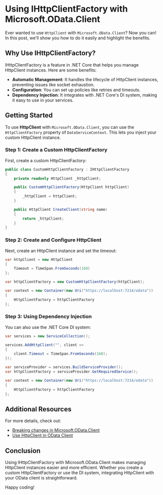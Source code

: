 # Using IHttpClientFactory with Microsoft.OData.Client

Ever wanted to use `HttpClient` with `Microsoft.OData.Client`? Now you can! In this post, we'll show you how to do it easily and highlight the benefits.

## Why Use IHttpClientFactory?

IHttpClientFactory is a feature in .NET Core that helps you manage HttpClient instances. Here are some benefits:
- **Automatic Management**: It handles the lifecycle of HttpClient instances, preventing issues like socket exhaustion.
- **Configuration**: You can set up policies like retries and timeouts.
- **Dependency Injection**: It integrates with .NET Core's DI system, making it easy to use in your services.

## Getting Started

To use **HttpClient** with `Microsoft.OData.Client`, you can use the `HttpClientFactory` property of `DataServiceContext`. This lets you inject your custom HttpClient instance.

### Step 1: Create a Custom HttpClientFactory

First, create a custom HttpClientFactory:
```cs
public class CustomHttpClientFactory : IHttpClientFactory
{
    private readonly HttpClient _httpClient;

    public CustomHttpClientFactory(HttpClient httpClient)
    {
        _httpClient = httpClient;
    }

    public HttpClient CreateClient(string name)
    {
        return _httpClient;
    }
}
```

### Step 2: Create and Configure HttpClient

Next, create an HttpClient instance and set the timeout:
```cs
var httpClient = new HttpClient
{
    Timeout = TimeSpan.FromSeconds(160)
};

var httpClientFactory = new CustomHttpClientFactory(httpClient);

var context = new Container(new Uri("https://localhost:7214/odata"))
{
    HttpClientFactory = httpClientFactory
};
```

### Step 3: Using Dependency Injection

You can also use the .NET Core DI system:
```cs
var services = new ServiceCollection();

services.AddHttpClient("", client =>
{
    client.Timeout = TimeSpan.FromSeconds(160);
});

var serviceProvider = services.BuildServiceProvider();
var httpClientFactory = serviceProvider.GetRequiredService();

var context = new Container(new Uri("https://localhost:7214/odata"))
{
    HttpClientFactory = httpClientFactory
};
```

## Additional Resources

For more details, check out:
- [Breaking changes in Microsoft.OData.Client](https://devblogs.microsoft.com/odata/odata-net-8-preview-release/#breaking-changes-in-microsoft.odata.client)
- [Use HttpClient in OData Client](https://learn.microsoft.com/en-us/odata/client/using-httpclient)

## Conclusion
Using IHttpClientFactory with Microsoft.OData.Client makes managing HttpClient instances easier and more efficient. Whether you create a custom HttpClientFactory or use the DI system, integrating HttpClient with your OData client is straightforward.

Happy coding!
